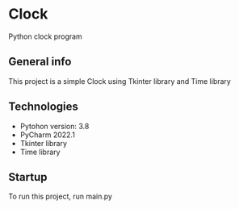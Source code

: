 # Clock
Python clock program

## General info
This project is a simple Clock using Tkinter library and Time library

## Technologies
* Pytohon version: 3.8
* PyCharm 2022.1
* Tkinter library 
* Time library

## Startup
To run this project, run main.py
